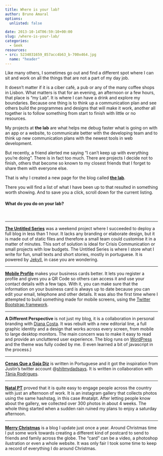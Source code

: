 ```yaml
---
title: Where is your lab?
author: Bruno Amaral
options:
  unlisted: false

date: 2013-10-14T06:59:10+00:00
slug: /where-is-your-lab/
categories:
  - Geek
resources: 
- src: 5234031659_857acc4b63_b-700x464.jpg
  name: "header"
---
```

Like many others, I sometimes go out and find a different spot where I can sit and work on all the things that are not a part of my day job.

It doesn&#8217;t matter if it is a ciber café, a pub or any of the many coffee shops in Lisbon. What matters is that for an evening, an afternoon or a few hours, that place is &#8220;my Lab&#8221;. It is where I can have a drink and explore my boundaries. Because one thing is to think up a communication plan and see others build the programmes and designs that will make it work, another all together is to follow something from start to finish with little or no resources.

My projects at **the lab** are what helps me debug faster what is going on with an app or a website, to communicate better with the developing team and to think up new communication plans with the newest tools in web development.

But recently, a friend alerted me saying &#8220;I can&#8217;t keep up with everything you&#8217;re doing&#8221;. There is in fact too much. There are projects I decide not to finish, others that become so known to my closest friends that I forget to share them with everyone else.

That is why I created a new page for the blog called **[the lab][1]**.

There you will find a list of what I have been up to that resulted in something worth showing. And to save you a click, scroll down for the current listing.

#### What do you do on your lab?

&nbsp;

* * *

**[The Untitled Series][2]** was a weekend project where I succeeded to deploy a full blog in less than 1 hour. It lacks any branding or elaborate design, but it is made out of static files and therefore a small team could customise it in a matter of minutes. This sort of solution is ideal for Crisis Communication or small projects with low budgets. The Untitled Series is where I store what I write for fun, small texts and short stories, mostly in portuguese. It is powered by [Jekyll][3], in case you are wondering.

* * *

**[Mobile Profile][4]** makes your business cards better. It lets you register a profile and gives you a QR Code so others can access it and use your contact details with a few taps. With it, you can make sure that the information on your business card is always up to date because you can edit your email, telephone and other details. It was also the first time where I attempted to build something made for mobile screens, using the [Twitter Bootstrap framework][5].

* * *

**A Different Perspective** is not just my blog, it is a collaboration in personal branding with [Diana Costa][6]. It was rebuilt with a new editorial line, a full graphic identity and a design that works across every screen, from mobile to large desktop monitors. The main concern was to make it easy to read and provide an uncluttered user experience. The blog runs on [WordPress][7] and the theme was fully coded by me. (I even learned a bit of javascript in the process.)

* * *

[**Cenas Que a Gaja Diz**][8] is written in Portuguese and it got the inspiration from Justin&#8217;s twitter account @[shitmydadsays][9]. It is written in collaboration with [Tânia Rodrigues][10].

* * *

**[Natal PT][11]** proved that it is quite easy to engage people across the country with just an afternoon of work. It is an instagram gallery that collects photos using the same hashstag, in this case #natalpt. After letting people know about the gallery, we collected over 300 photos in about 4 weeks. The whole thing started when a sudden rain ruined my plans to enjoy a saturday afternoon.

* * *

[**Merry Christmas**][12] is a blog I update just once a year. Around Christmas time I put some work towards creating a different kind of postcard to send to friends and family across the globe. The &#8220;card&#8221; can be a video, a photoshop ilustration or even a whole website. It was only fair I took some time to keep a record of everything I do around Christmas.



 [1]: /the-lab/ "The Labs"
 [2]: https://brunoamaral.github.io/the-untitled-series/
 [3]: https://jekyllrb.com/
 [4]: https://www.mobileprofile.co/
 [5]: https://getbootstrap.com/
 [6]: https://definegravity.co
 [7]: https://www.wordpress.org
 [8]: https://cenasqueagajadiz.tumblr.com/
 [9]: https://twitter.com/shitmydadsays
 [10]: https://www.facebook.com/tania00rodrigues/
 [11]: https://www.natalpt.net/
 [12]: https://merrychristmas.brunoamaral.eu/
